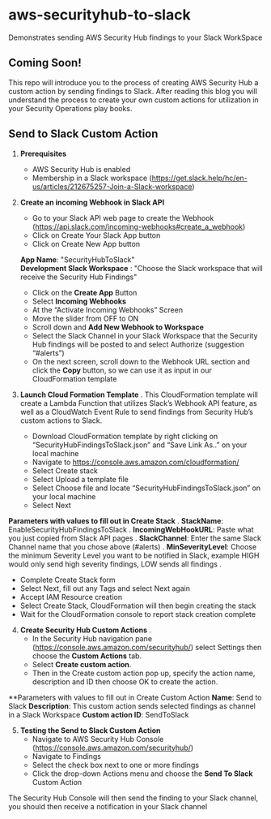 # aws-securityhub-to-slack
Demonstrates sending AWS Security Hub findings to your Slack WorkSpace 

## Coming Soon!
This repo will introduce you to the process of creating AWS Security Hub a custom action by sending findings to Slack.  After reading this blog you will understand the process to create your own custom actions for utilization in your Security Operations play books.

## Send to Slack Custom Action

1.	**Prerequisites**
    + AWS Security Hub is enabled
    + Membership in a Slack workspace (https://get.slack.help/hc/en-us/articles/212675257-Join-a-Slack-workspace)
2.  **Create an incoming Webhook in Slack API**
    + Go to your Slack API web page to create the Webhook (https://api.slack.com/incoming-webhooks#create_a_webhook)
    + Click on Create Your Slack App button
    + Click on Create New App button  
    
    **App Name**: "SecurityHubToSlack"  
    **Development Slack Workspace** : "Choose the Slack workspace that will receive the Security Hub Findings"          
 
    + Click on the **Create App** Button
    + Select **Incoming Webhooks** 
    + At the “Activate Incoming Webhooks” Screen
    + Move the slider from OFF   to ON  
    + Scroll down and **Add New Webhook to Workspace**
    + Select the Slack Channel in your Slack Workspace that the Security Hub findings will be posted to and select Authorize (suggestion “#alerts”)
    + On the next screen, scroll down to the Webhook URL section and click the **Copy** button, so we can use it as input in our CloudFormation template
 
3.	**Launch Cloud Formation Template** . 
This CloudFormation template will create a Lambda Function that utilizes Slack’s Webhook API feature, as well as a CloudWatch Event Rule to send findings from Security Hub’s custom actions to Slack.
    + Download CloudFormation template by right clicking on “SecurityHubFindingsToSlack.json” and “Save Link As..” on your local machine
    + Navigate to https://console.aws.amazon.com/cloudformation/
    + Select Create stack
    + Select Upload a template file
    + Select Choose file and locate “SecurityHubFindingsToSlack.json” on your local machine
    + Select Next
    
   **Parameters with values to fill out in Create Stack** . 
        **StackName**: EnableSecurityHubFindingsToSlack . 
        **IncomingWebHookURL**: Paste what you just copied from Slack API pages . 
        **SlackChannel**: Enter the same Slack Channel name that you chose above (#alerts) . 
        **MinSeverityLevel**: Choose the minimum Severity Level you want to be notified in Slack, example HIGH would only send high severity findings, LOW sends all findings .  

   + Complete Create Stack form
   + Select Next, fill out any Tags and select Next again
   + Accept IAM Resource creation
   + Select Create Stack, CloudFormation will then begin creating the stack
   + Wait for the CloudFormation console to report stack creation complete

4.	**Create Security Hub Custom Actions** . 
    + In the Security Hub navigation pane (https://console.aws.amazon.com/securityhub/) select Settings then choose the **Custom Actions** tab. 
    + Select **Create custom action**. 
    + Then in the Create custom action pop up, specify the action name, description and ID then choose OK to create the action.
    
   **Parameters with values to fill out in Create Custom Action
    **Name**: Send to Slack
    **Description**: This custom action sends selected findings as channel in a Slack Workspace 
    **Custom action ID**: SendToSlack


5.	**Testing the Send to Slack Custom Action**
    + Navigate to AWS Security Hub Console (https://console.aws.amazon.com/securityhub/)
    + Navigate to Findings
    + Select the check box next to one or more findings
    + Click the drop-down Actions menu and choose the **Send To Slack** Custom Action

The Security Hub Console will then send the finding to your Slack channel, you should then receive a notification in your Slack channel 
